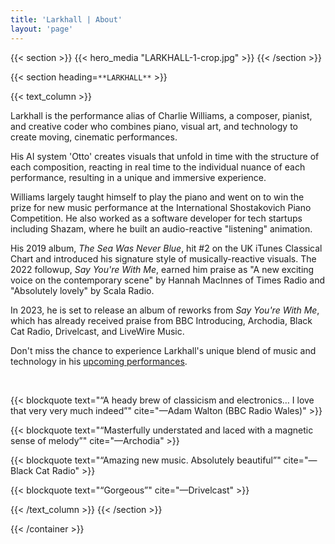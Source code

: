 ```yaml
---
title: 'Larkhall | About'
layout: 'page'
---
```


{{< section >}}
    {{< hero_media "LARKHALL-1-crop.jpg" >}}
{{< /section >}}

{{< section heading=`**LARKHALL**` >}}

{{< text_column >}}

Larkhall is the performance alias of Charlie Williams, a composer, pianist, and creative coder who combines piano, visual art, and technology to create moving, cinematic performances.

His AI system 'Otto' creates visuals that unfold in time with the structure of each composition, reacting in real time to the individual nuance of each performance, resulting in a unique and immersive experience.

Williams largely taught himself to play the piano and went on to win the prize for new music performance at the International Shostakovich Piano Competition. He also worked as a software developer for tech startups including Shazam, where he built an audio-reactive "listening" animation.

His 2019 album, *The Sea Was Never Blue*, hit #2 on the UK iTunes Classical Chart and introduced his signature style of musically-reactive visuals. The 2022 followup, *Say You're With Me*, earned him praise as "A new exciting voice on the contemporary scene" by Hannah MacInnes of Times Radio and "Absolutely lovely" by Scala Radio.

In 2023, he is set to release an album of reworks from *Say You're With Me*, which has already received praise from BBC Introducing, Archodia, Black Cat Radio, Drivelcast, and LiveWire Music.

Don't miss the chance to experience Larkhall's unique blend of music and technology in his [upcoming performances](/concerts).

<br>

{{< blockquote text="“A heady brew of classicism and electronics… I love that very very much indeed”" cite="—Adam Walton (BBC Radio Wales)" >}}

{{< blockquote text="“Masterfully understated and laced with a magnetic sense of melody”" cite="—Archodia" >}}

{{< blockquote text="“Amazing new music. Absolutely beautiful”" cite="—Black Cat Radio" >}}

{{< blockquote text="“Gorgeous”" cite="—Drivelcast" >}}

{{< /text_column >}}
{{< /section >}}



<!-- {{< container flex="true" >}}
    {{< download_button 
            url="assets/Larkhall_EPK_2023.zip" 
            text="Download press kit" >}}

    {{< download_button 
            url="assets/Larkhall-Stage-plot-diagram.pdf" 
            text="Download stage plot diagram" >}}

    {{< download_button 
            url="assets/Larkhall-Touring-Pack-11-2022.pdf" 
            text="Download touring pack" >}} -->
{{< /container >}}
